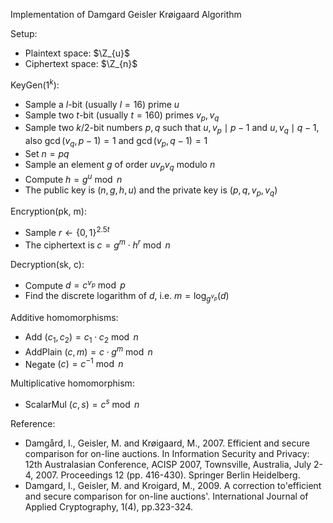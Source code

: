Implementation of Damgard Geisler Krøigaard Algorithm

Setup:

- Plaintext space: $\Z_{u}$
- Ciphertext space: $\Z_{n}$

KeyGen($1^k$):

- Sample a $l$-bit (usually $l=16$) prime $u$
- Sample two $t$-bit (usually $t=160$) primes $v_p, v_q$
- Sample two $k/2$-bit numbers $p, q$ such that $u, v_p \mid p-1$ and $u, v_q \mid q-1$, also $\gcd(
  v_q, p-1) = 1$ and $\gcd(v_p, q-1) = 1$
- Set $n=pq$
- Sample an element $g$ of order $uv_pv_q$ modulo $n$
- Compute $h = g^u \bmod n$
- The public key is $(n, g, h, u)$ and the private key is $(p, q, v_p, v_q)$

Encryption(pk, m):

- Sample $r \gets \{0,1\}^{2.5t}$
- The ciphertext is $c = g^m \cdot h^r \bmod n$

Decryption(sk, c):

- Compute $d = c^{v_p} \bmod p$
- Find the discrete logarithm of $d$, i.e. $m=\log_{g^{v_p}}(d)$

Additive homomorphisms:

- Add $(c_1, c_2) = c_1 \cdot c_2 \bmod n$
- AddPlain $(c, m) = c \cdot g^m \bmod n$
- Negate $(c) = c^{-1} \bmod n$

Multiplicative homomorphism:

- ScalarMul $(c, s) = c^s \bmod n$

Reference:

- Damgård, I., Geisler, M. and Krøigaard, M., 2007. Efficient and secure comparison for on-line
  auctions. In Information Security and Privacy: 12th Australasian Conference, ACISP 2007,
  Townsville, Australia, July 2-4, 2007. Proceedings 12 (pp. 416-430). Springer Berlin Heidelberg.
- Damgard, I., Geisler, M. and Kroigard, M., 2009. A correction to'efficient and secure comparison
  for on-line auctions'. International Journal of Applied Cryptography, 1(4), pp.323-324.
